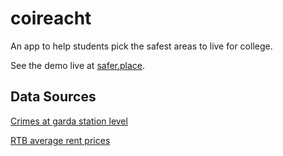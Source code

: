 # coireacht
An app to help students pick the safest areas to live for college.

See the demo live at [safer.place](http://safer.place).


## Data Sources
[Crimes at garda station level](https://data.gov.ie/dataset/crimes-at-garda-stations-level-2010-2016)

[RTB average rent prices](http://www.cso.ie/px/pxeirestat/pssn/prtb/homepagefiles/rent_index_statbank.asp)
